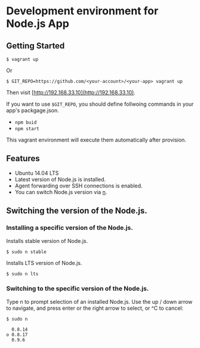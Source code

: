 # Development environment for Node.js App

## Getting Started

```
$ vagrant up
```

Or

```
$ GIT_REPO=https://github.com/<your-account>/<your-app> vagrant up
```

Then visit [http://192.168.33.10](http://192.168.33.10).

If you want to use `$GIT_REPO`, you should define follwoing commands in your app's packgage.json.

* `npm buid`
* `npm start`

This vagrant environment will execute them automatically after provision.

## Features

* Ubuntu 14.04 LTS
* Latest version of Node.js is installed.
* Agent forwarding over SSH connections is enabled.
* You can switch Node.js version via [n](https://github.com/tj/n).

## Switching the version of the Node.js.

### Installing a specific version of the Node.js.

Installs stable version of Node.js.

```
$ sudo n stable
```

Installs LTS version of Node.js.

```
$ sudo n lts
```

### Switching to the specific version of the Node.js.

Type n to prompt selection of an installed Node.js. Use the up / down arrow to navigate, and press enter or the right arrow to select, or ^C to cancel:

```
$ sudo n

  0.8.14
ο 0.8.17
  0.9.6
```
